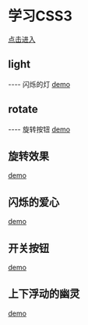 # 学习CSS3
[点击进入](http://htmlpreview.github.io/?https://github.com/M-XUANN/learnCSS3/blob/master/ghost/ghost.html)



## light
---- 闪烁的灯
[demo](http://htmlpreview.github.io/?https://github.com/M-XUANN/learnCSS3/blob/master/light/light.html)


## rotate
---- 旋转按钮
[demo](http://htmlpreview.github.io/?https://github.com/M-XUANN/learnCSS3/blob/master/rotate/1.html)


## 旋转效果
[demo](http://htmlpreview.github.io/?https://github.com/M-XUANN/learnCSS3/blob/master/rotate1/CSS3.HTML)


## 闪烁的爱心
[demo](http://htmlpreview.github.io/?https://github.com/M-XUANN/learnCSS3/blob/master/love/love.html)

## 开关按钮
[demo](http://htmlpreview.github.io/?https://github.com/M-XUANN/learnCSS3/blob/master/button/button.html)

## 上下浮动的幽灵
[demo](http://htmlpreview.github.io/?https://github.com/M-XUANN/learnCSS3/blob/master/ghost/ghost.html)
